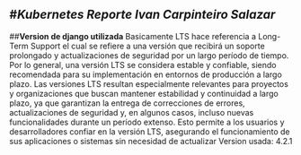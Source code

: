#*Kubernetes Reporte Ivan Carpinteiro Salazar*
-- 
##**Version de django utilizada**
Basicamente LTS hace referencia a Long-Term Support el cual se refiere a una versión que recibirá un
soporte prolongado y actualizaciones de seguridad por un largo período de tiempo. Por lo general, una
versión LTS se considera estable y confiable, siendo recomendada para su implementación en entornos
de producción a largo plazo.
Las versiones LTS resultan especialmente relevantes para proyectos y organizaciones que buscan
mantener estabilidad y continuidad a largo plazo, ya que garantizan la entrega de correcciones de
errores, actualizaciones de seguridad y, en algunos casos, incluso nuevas funcionalidades durante un
período extenso. Esto permite a los usuarios y desarrolladores confiar en la versión LTS, asegurando el
funcionamiento de sus aplicaciones o sistemas sin necesidad de actualizar
Version usada: 4.2.1
